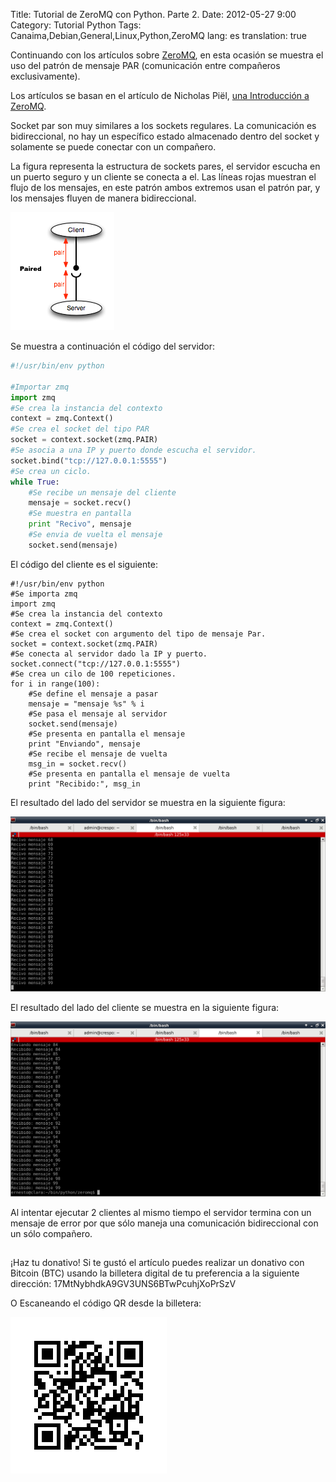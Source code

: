 Title: Tutorial de ZeroMQ con Python. Parte 2.
Date: 2012-05-27 9:00 
Category: Tutorial Python
Tags:  Canaima,Debian,General,Linux,Python,ZeroMQ
lang: es
translation: true

Continuando con los artículos sobre [ZeroMQ](https://www.seraph.to/tutorial-de-zeromq-con-python-parte-1.html#tutorial-de-zeromq-con-python-parte-1), en esta ocasión se muestra el uso del patrón de mensaje PAR (comunicación entre compañeros exclusivamente).

Los artículos se basan en el artículo de Nicholas Piël, [una Introducción a ZeroMQ](http://nichol.as/zeromq-an-introduction).

Socket par son muy similares a los sockets regulares. La comunicación es bidireccional, no hay un específico estado almacenado dentro del socket y solamente se puede conectar con un compañero.

La figura representa la estructura de sockets pares, el servidor escucha en un puerto seguro y un cliente se conecta a el. Las líneas rojas muestran el flujo de los mensajes, en este patrón ambos extremos usan el patrón par, y los mensajes fluyen de manera bidireccional.

![](./images/tutorialdezeromqconpython2-1.png) 

Se muestra a continuación el código del servidor:
```python
#!/usr/bin/env python

#Importar zmq
import zmq
#Se crea la instancia del contexto
context = zmq.Context()
#Se crea el socket del tipo PAR
socket = context.socket(zmq.PAIR)
#Se asocia a una IP y puerto donde escucha el servidor.
socket.bind("tcp://127.0.0.1:5555")
#Se crea un ciclo.
while True:
    #Se recibe un mensaje del cliente
    mensaje = socket.recv()
    #Se muestra en pantalla
    print "Recivo", mensaje
    #Se envia de vuelta el mensaje
    socket.send(mensaje)
```
El código del cliente es el siguiente:
```
#!/usr/bin/env python
#Se importa zmq
import zmq
#Se crea la instancia del contexto
context = zmq.Context()
#Se crea el socket con argumento del tipo de mensaje Par.
socket = context.socket(zmq.PAIR)
#Se conecta al servidor dado la IP y puerto.
socket.connect("tcp://127.0.0.1:5555")
#Se crea un cilo de 100 repeticiones.
for i in range(100):
    #Se define el mensaje a pasar
    mensaje = "mensaje %s" % i
    #Se pasa el mensaje al servidor
    socket.send(mensaje)
    #Se presenta en pantalla el mensaje
    print "Enviando", mensaje
    #Se recibe el mensaje de vuelta
    msg_in = socket.recv()
    #Se presenta en pantalla el mensaje de vuelta
    print "Recibido:", msg_in
```    
El resultado del lado del servidor se muestra en la siguiente figura:

![](./images/tutorialdezeromqconpython2-2.png) 

El resultado del lado del cliente se muestra en la siguiente figura:

![](./images/tutorialdezeromqconpython2-3.png) 

Al intentar ejecutar 2 clientes al mismo tiempo el servidor termina con un mensaje de error por que sólo maneja una comunicación bidireccional con un sólo compañero.

##  ##
¡Haz tu donativo!
Si te gustó el artículo puedes realizar un donativo con Bitcoin (BTC)
usando la billetera digital de tu preferencia a la siguiente
dirección: 17MtNybhdkA9GV3UNS6BTwPcuhjXoPrSzV

O Escaneando el código QR desde la billetera:

![17MtNybhdkA9GV3UNS6BTwPcuhjXoPrSzV](./images/17MtNybhdkA9GV3UNS6BTwPcuhjXoPrSzV.png)